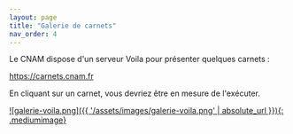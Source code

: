 ```yaml
---
layout: page
title: "Galerie de carnets"
nav_order: 4
---
```


Le CNAM dispose d'un serveur Voila pour présenter quelques carnets :

<div class="centre-important">
<a href="https://carnets.cnam.fr">https://carnets.cnam.fr</a>
</div>
  

En cliquant sur un carnet, vous devriez être en mesure de l'exécuter.

<a href="https://carnets.cnam.fr">![galerie-voila.png]({{ '/assets/images/galerie-voila.png' | absolute_url }}){: .mediumimage}</a>
